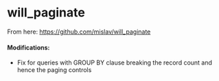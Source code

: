 # will_paginate

From here: https://github.com/mislav/will_paginate

#### Modifications:

* Fix for queries with GROUP BY clause breaking the record count and hence the paging controls


